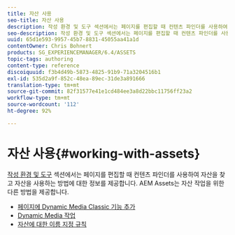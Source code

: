 ```yaml
---
title: 자산 사용
seo-title: 자산 사용
description: 작성 환경 및 도구 섹션에서는 페이지를 편집할 때 컨텐츠 파인더를 사용하여 자산을 찾고 자산을 사용하는 방법에 대한 정보를 제공합니다. AEM Assets는 자산 작업을 위한 다른 방법을 제공합니다.
seo-description: 작성 환경 및 도구 섹션에서는 페이지를 편집할 때 컨텐츠 파인더를 사용하여 자산을 찾고 자산을 사용하는 방법에 대한 정보를 제공합니다. AEM Assets는 자산 작업을 위한 다른 방법을 제공합니다.
uuid: 65d1e593-9957-45b7-8831-45055aa41a1d
contentOwner: Chris Bohnert
products: SG_EXPERIENCEMANAGER/6.4/ASSETS
topic-tags: authoring
content-type: reference
discoiquuid: f3b4d49b-5873-4825-91b9-71a3204516b1
exl-id: 535d2a9f-852c-48ea-89ec-31de3a891666
translation-type: tm+mt
source-git-commit: 82f31577e41e1cd484ee3a8d22bbc11756ff23a2
workflow-type: tm+mt
source-wordcount: '112'
ht-degree: 92%

---
```


# 자산 사용{#working-with-assets}

[작성 환경 및 도구](/help/sites-authoring/author-environment-tools.md) 섹션에서는 페이지를 편집할 때 컨텐츠 파인더를 사용하여 자산을 찾고 자산을 사용하는 방법에 대한 정보를 제공합니다.  AEM Assets는 자산 작업을 위한 다른 방법을 제공합니다.

* [페이지에 Dynamic Media Classic 기능 추가](/help/sites-classic-ui-authoring/manage-assets-classic-s7.md)
* [Dynamic Media 작업](/help/sites-classic-ui-authoring/dynamic-media-assets.md)
* [자산에 대한 이름 지정 규칙](/help/sites-classic-ui-authoring/asset-naming-conventions.md)
